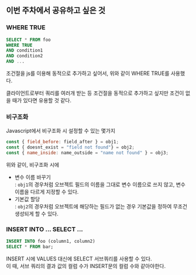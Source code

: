 ## 이번 주차에서 공유하고 싶은 것
### WHERE TRUE
```sql
SELECT * FROM foo
WHERE TRUE
AND condition1
AND condition2
AND ...
```
조건절을 js를 이용해 동적으로 추가하고 싶어서, 위와 같이 WHERE TRUE를 사용했다.  

클라이언트로부터 쿼리를 여러개 받는 등 조건절을 동적으로 추가하고 싶지만 조건이 없을 때가 있다면 유용할 것 같다.  
### 비구조화
Javascript에서 비구조화 시 설정할 수 있는 몇가지
```js
const { field_before: field_after } = obj1;
const { doesnt_exist = "field not found"} = obj2;
const { name_inside: name_outside = "name not found" } = obj3;
```
위와 같이, 비구조화 시에
- 변수 이름 바꾸기  
: `obj1`의 경우처럼 오브젝트 필드의 이름을 그대로 변수 이름으로 쓰지 않고, 변수 이름을 다르게 지정할 수 있다.  
- 기본값 할당  
: `obj2`의 경우처럼 오브젝트에 해당하는 필드가 없는 경우 기본값을 정하여 무조건 생성되게 할 수 있다.  
### INSERT INTO ... SELECT ...
```sql
INSERT INTO foo (column1, column2) 
SELECT * FROM bar;
```
INSERT 시에 VALUES 대신에 SELECT 서브쿼리를 사용할 수 있다.  
이 때, 서브 쿼리의 결과 값의 컬럼 수가 INSERT문의 컬럼 수와 같아야한다.  
